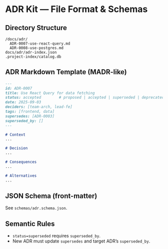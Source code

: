 # ADR Kit — File Format & Schemas

## Directory Structure
```
/docs/adr/
  ADR-0007-use-react-query.md
  ADR-0008-use-postgres.md
docs/adr/adr-index.json
.project-index/catalog.db
```

## ADR Markdown Template (MADR-like)
```markdown
---
id: ADR-0007
title: Use React Query for data fetching
status: accepted        # proposed | accepted | superseded | deprecated
date: 2025-09-03
deciders: [team-arch, lead-fe]
tags: [frontend, data]
supersedes: [ADR-0003]
superseded_by: []
---

# Context
...

# Decision
...

# Consequences
...

# Alternatives
...
```

## JSON Schema (front-matter)
See `schemas/adr.schema.json`.

## Semantic Rules
- `status=superseded` requires `superseded_by`.
- New ADR must update `supersedes` and target ADR’s `superseded_by`.
